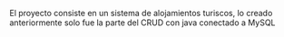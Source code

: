 El proyecto consiste en un sistema de alojamientos turiscos, lo creado anteriormente solo fue la parte del CRUD con java conectado a MySQL  
